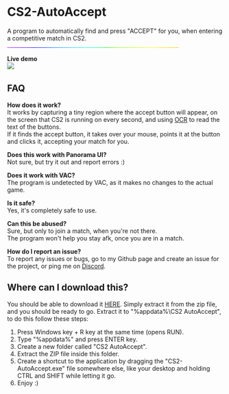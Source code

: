 # CS2-AutoAccept
A program to automatically find and press "ACCEPT" for you, when entering a competitive match in CS2.
![](https://github.com/tsgsOFFICIAL/CS2-AutoAccept/blob/main/rgb_divider.gif)

**Live demo**
<br>
![](https://github.com/tsgsOFFICIAL/CS2-AutoAccept/blob/main/VID_20230907215625.gif)
<br>

## FAQ

**How does it work?**
<br>
It works by capturing a tiny region where the accept button will appear, on the screen that CS2 is running on every second, and using [OCR](https://aws.amazon.com/what-is/ocr/) to read the text of the buttons.<br>
If it finds the accept button, it takes over your mouse, points it at the button and clicks it, accepting your match for you.

**Does this work with Panorama UI?**
<br>
Not sure, but try it out and report errors :)

**Does it work with VAC?**
<br>
The program is undetected by VAC, as it makes no changes to the actual game.

**Is it safe?**
<br>
Yes, it's completely safe to use.

**Can this be abused?**
<br>
Sure, but only to join a match, when you're not there.
<br>
The program won't help you stay afk, once you are in a match.

**How do I report an issue?**
<br>
To report any issues or bugs, go to my Github page and create an issue for the project, or ping me on [Discord](https://discord.gg/Cddu5aJ).

## Where can I download this?

You should be able to download it [HERE](https://download-directory.github.io/?url=https://github.com/tsgsOFFICIAL/CS2-AutoAccept/tree/main/CS2-AutoAccept/bin/Release/net6.0-windows/publish/win-x86).
Simply extract it from the zip file, and you should be ready to go.
Extract it to "%appdata%\CS2 AutoAccept", to do this follow these steps:
1. Press Windows key + R key at the same time (opens RUN).
2. Type "%appdata%" and press ENTER key.
3. Create a new folder called "CS2 AutoAccept".
4. Extract the ZIP file inside this folder.
5. Create a shortcut to the application by dragging the "CS2-AutoAccept.exe" file somewhere else, like your desktop and holding CTRL and SHIFT while letting it go.
6. Enjoy :)

